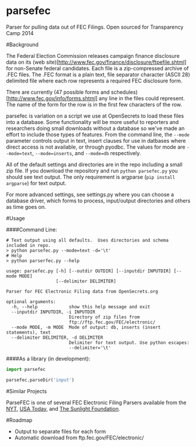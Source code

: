 parsefec
========

Parser for pulling data out of FEC Filings.  Open sourced for Transparency Camp 2014


#Background

The Federal Election Commission releases campaign finance disclosure data on its (web site)[http://www.fec.gov/finance/disclosure/ftpefile.shtml] for non-Senate federal candidates.  Each file is a zip-compressed archive of .FEC files.  The .FEC format is a plain text, file separator character (ASCII 28) delimited file where each row represents a required FEC disclosure form.  

There are currently (47 possible forms and schedules)[http://www.fec.gov/info/forms.shtml] any line in the files could represent.  The name of the form for the row is in the first few characters of the row.  

parsefec is variation on a script we use at OpenSecrets to load these files into a database.  Some functionality will be more useful to reporters and researchers doing small downloads without a database so we've made an effort to include those types of features.  From the command line, the ```--mode``` parameter controls output in text, insert clauses for use in datbases where direct access is not available, or through pyodbc.  The values for mode are ```--mode=text```, ```--mode=inserts```, and ```--mode=db``` respectively.

All of the default settings and directories are in the repo including a small zip file.  If you download the repository and run ```python parsefec.py``` you should see text output.  The only requirement is argparse (```pip install argparse```) for text output.  

For more advanced settings, see settings.py where you can choose a database driver, which forms to process, input/output directories and others as time goes on.


#Usage

####Command Line:

    # Text output using all defaults.  Uses directories and schema included in repo.
    > python parsefec.py --mode=text -d='\t'
    # Help
    > python parserfec.py --help
    
```
usage: parsefec.py [-h] [--outdir OUTDIR] [--inputdir INPUTDIR] [--mode MODE]
                   [--delimiter DELIMITER]

Parser for FEC Electronic Filing data from OpenSecrets.org

optional arguments:
  -h, --help            show this help message and exit
  --inputdir INPUTDIR, -i INPUTDIR
                        Directory of zip files from
                        ftp://ftp.fec.gov/FEC/electronic/
  --mode MODE, -m MODE  Mode of output: db, inserts (insert statements), text
  --delimiter DELIMITER, -d DELIMITER
                        Delimiter for text output. Use python escapes:
                        --delimiter='\t'
```



####As a library (in development):

```python
import parsefec

parsefec.parseDir('input')

```


#Similar Projects

ParseFEC is one of several FEC Electronic Filing Parsers available from the [NYT](https://github.com/NYTimes/Fech), [USA Today](https://github.com/cschnaars/FEC-Scraper), and [The Sunlight Foundation](https://github.com/jsfenfen/read_FEC).


#Roadmap

* Output to separate files for each form
* Automatic download from ftp.fec.gov/FEC/electronic/







